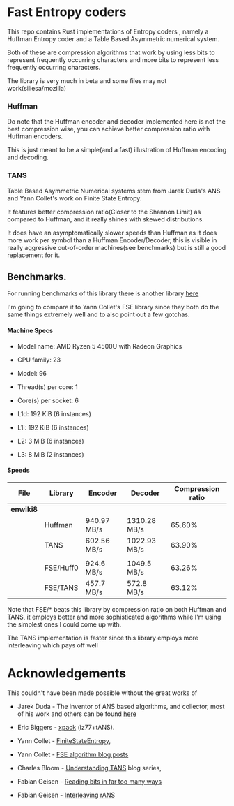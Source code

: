 # Fast Entropy coders
This repo contains Rust implementations of Entropy coders , namely a Huffman Entropy coder and 
a Table Based Asymmetric numerical system.

Both of these are compression algorithms that work by using less bits to represent frequently occurring 
characters and more bits to represent less frequently occurring characters.

The library is very much in beta  and some files may not work(siliesa/mozilla)

### Huffman 

Do note that the Huffman encoder and decoder implemented here is not the best compression wise,
you can achieve better compression ratio with Huffman encoders.

This is just meant to be a simple(and a fast) illustration of Huffman encoding and decoding.

### TANS
Table Based Asymmetric Numerical systems stem from Jarek Duda's ANS and Yann Collet's work on Finite State Entropy.

It features better compression ratio(Closer to the Shannon Limit) as compared to Huffman, and it really shines with 
skewed distributions.

It does have an asymptomatically slower speeds than Huffman as it does more work per symbol than a Huffman Encoder/Decoder, 
this is visible in really aggressive out-of-order machines(see benchmarks) but is still a good replacement for it.



## Benchmarks.

For running benchmarks of this library there is another library [here](https://github.com/etemesi254/zcif_bin/tree/main)

I'm going to compare it to Yann Collet's FSE library since they both do the same things extremely well
and to also point out a few gotchas.

#### Machine Specs
- Model name:          AMD Ryzen 5 4500U with Radeon Graphics
- CPU family:          23
- Model:               96
- Thread(s) per core:  1
- Core(s) per socket:  6


- L1d:                   192 KiB (6 instances)
- L1i:                   192 KiB (6 instances)
- L2:                    3 MiB (6 instances)
- L3:                    8 MiB (2 instances)

#### Speeds 

| File        | Library   | Encoder      | Decoder      | Compression ratio |
|-------------|-----------|--------------|--------------|-------------------|
| **enwiki8** |
|             | Huffman   | 940.97 MB/s  | 1310.28 MB/s | 65.60%            |
|             | TANS      | 602.56 MB/s  | 1022.93 MB/s | 63.90%            |
||
|             | FSE/Huff0 | 924.6 MB/s   | 1049.5 MB/s  | 63.26%            |
|             | FSE/TANS  | 457.7 MB/s   | 572.8 MB/s   | 63.12%            |


Note that FSE/* beats this library by compression ratio on both Huffman and TANS, it employs better and more 
sophisticated algorithms while I'm using the simplest ones I could come up with.

The TANS implementation is faster since this library employs more interleaving which pays off well

# Acknowledgements

This couldn't have been made possible without the great works of 

- Jarek Duda - The inventor of ANS based algorithms, and collector, most of his
work and others can be found [here](https://encode.su/threads/2078-List-of-Asymmetric-Numeral-Systems-implementations)

- Eric Biggers - [xpack](https://github.com/ebiggers/xpack) (lz77+tANS).
- Yann Collet - [FiniteStateEntropy](https://github.com/Cyan4973/FiniteStateEntropy),
- Yann Collet - [FSE algorithm blog posts](http://fastcompression.blogspot.com/2013/12/finite-state-entropy-new-breed-of.html)
- Charles Bloom - [Understanding TANS](http://cbloomrants.blogspot.com/2014/01/1-30-14-understanding-ans-1.html) blog series,
- Fabian Geisen - [Reading bits in far too many ways](https://fgiesen.wordpress.com/2018/02/19/reading-bits-in-far-too-many-ways-part-1/)
- Fabian Geisen -  [Interleaving rANS](https://arxiv.org/abs/1402.3392)
